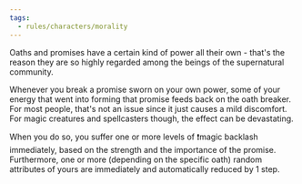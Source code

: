 ```yaml
---
tags:
  - rules/characters/morality
---
```

Oaths and promises have a certain kind of power all their own - that's the reason they are so highly regarded among the beings of the supernatural community.

Whenever you break a promise sworn on your own power, some of your energy that went into forming that promise feeds back on the oath breaker. For most people, that's not an issue since it just causes a mild discomfort. For magic creatures and spellcasters though, the effect can be devastating.

When you do so, you suffer one or more levels of ❗magic backlash immediately, based on the strength and the importance of the promise. Furthermore, one or more (depending on the specific oath) random attributes of yours are immediately and automatically reduced by 1 step.
